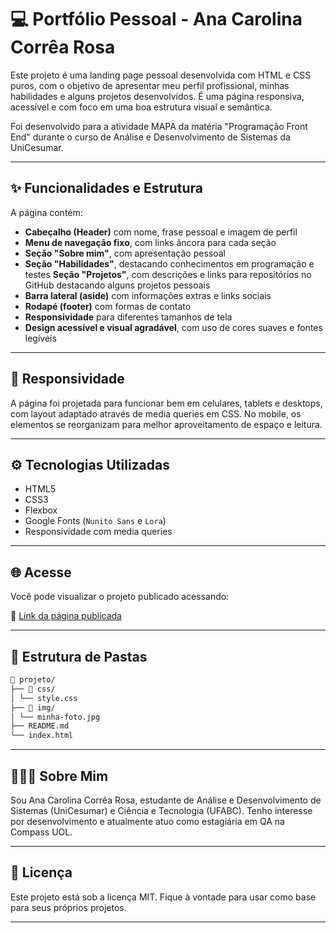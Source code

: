 # 💻 Portfólio Pessoal - Ana Carolina Corrêa Rosa

Este projeto é uma landing page pessoal desenvolvida com HTML e CSS puros, com o objetivo de apresentar meu perfil profissional, minhas habilidades e alguns projetos desenvolvidos. É uma página responsiva, acessível e com foco em uma boa estrutura visual e semântica.

Foi desenvolvido para a atividade MAPA da matéria "Programação Front End" durante o curso de Análise e Desenvolvimento de Sistemas da UniCesumar.

---

## ✨ Funcionalidades e Estrutura

A página contém:

- **Cabeçalho (Header)** com nome, frase pessoal e imagem de perfil
- **Menu de navegação fixo**, com links âncora para cada seção
- **Seção "Sobre mim"**, com apresentação pessoal
- **Seção "Habilidades"**, destacando conhecimentos em programação e testes
  **Seção "Projetos"**, com descrições e links para repositórios no GitHub destacando alguns projetos pessoais
- **Barra lateral (aside)** com informações extras e links sociais
- **Rodapé (footer)** com formas de contato
- **Responsividade** para diferentes tamanhos de tela
- **Design acessível e visual agradável**, com uso de cores suaves e fontes legíveis

---

## 📱 Responsividade

A página foi projetada para funcionar bem em celulares, tablets e desktops, com layout adaptado através de media queries em CSS. No mobile, os elementos se reorganizam para melhor aproveitamento de espaço e leitura.

---

## ⚙️ Tecnologias Utilizadas

- HTML5
- CSS3
- Flexbox
- Google Fonts (`Nunito Sans` e `Lora`)
- Responsividade com media queries

---

## 🌐 Acesse

Você pode visualizar o projeto publicado acessando:

📎 [Link da página publicada](https://ana-rosa-landing-page.vercel.app/)

---

## 📁 Estrutura de Pastas

```bash
📁 projeto/
├── 📁 css/
│ └── style.css
├── 📁 img/
│ └── minha-foto.jpg
├── README.md
└── index.html
```
---

## 👩🏻‍💻 Sobre Mim

Sou Ana Carolina Corrêa Rosa, estudante de Análise e Desenvolvimento de Sistemas (UniCesumar) e Ciência e Tecnologia (UFABC). Tenho interesse por desenvolvimento e atualmente atuo como estagiária em QA na Compass UOL.

---

## 🧾 Licença

Este projeto está sob a licença MIT. Fique à vontade para usar como base para seus próprios projetos.

---
